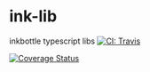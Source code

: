 # ink-lib
inkbottle typescript libs
[![CI: Travis](https://img.shields.io/travis/fullstack-build/tslog?style=flat-square)](https://travis-ci.com/github/inkbottle-cn/ink-lib?branch=master)

[![Coverage Status](https://coveralls.io/repos/github/inkbottle-cn/ink-lib/badge.svg?branch=master)](https://coveralls.io/github/inkbottle-cn/ink-lib?branch=master)